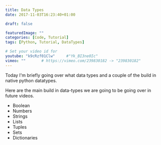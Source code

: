 ```yaml
---
title: Data Types
date: 2017-11-03T16:23:40+01:00

draft: false

featuredImage: ""
categories: [Code, Tutorial]
tags: [Python, Tutorial, DataTypes]

# Set your video id for
youtube: "k9cRzf01Clw"     #"Yk_BI3ne0Ic"
vimeo: ""       # https://vimeo.com/239830182 -> "239830182"
---
```


Today I'm briefly going over what data types and a couple of the build in native python datatypes. 

<!--more-->


Here are the main build in data-types we are going to be going over in future videos.

- Boolean
- Numbers
- Strings
- Lists
- Tuples
- Sets
- Dictionaries